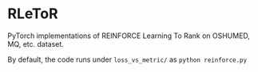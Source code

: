 # RLeToR
PyTorch implementations of REINFORCE Learning To Rank on OSHUMED, MQ, etc. dataset. 

By default, the code runs under `loss_vs_metric/` as 
`python reinforce.py`
